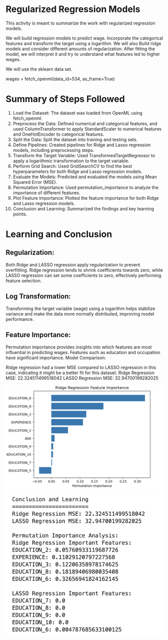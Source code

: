 # Regularized Regression Models

This activity is meant to summarize the work with regularized regression models. 

We will build regression models to predict wage. Incorporate the categorical features and transform the target using a logarithm.  We will also Build ridge models and consider different amounts of regularization. After fitting the model, we will interpret it and try to understand what features led to higher wages.

We will use the sklearn data set.

wages = fetch_openml(data_id=534, as_frame=True)

# Summary of Steps Followed

1. Load the Dataset: The dataset was loaded from OpenML using fetch_openml.
2. Preprocess the Data: Defined numerical and categorical features, and used ColumnTransformer to apply StandardScaler to numerical features and OneHotEncoder to categorical features.
3. Split the Data: Split the dataset into training and testing sets.
4. Define Pipelines: Created pipelines for Ridge and Lasso regression models, including preprocessing steps.
5. Transform the Target Variable: Used TransformedTargetRegressor to apply a logarithmic transformation to the target variable.
6. Perform Grid Search: Used GridSearchCV to find the best hyperparameters for both Ridge and Lasso regression models.
7. Evaluate the Models: Predicted and evaluated the models using Mean Squared Error (MSE).
8. Permutation Importance: Used permutation_importance to analyze the importance of different features.
9. Plot Feature Importance: Plotted the feature importance for both Ridge and Lasso regression models.
10. Conclusion and Learning: Summarized the findings and key learning points.

# Learning and Conclusion

## Regularization:

Both Ridge and LASSO regression apply regularization to prevent overfitting.
Ridge regression tends to shrink coefficients towards zero, while LASSO regression can set some coefficients to zero, effectively performing feature selection.

## Log Transformation:

Transforming the target variable (wage) using a logarithm helps stabilize variance and make the data more normally distributed, improving model performance.

## Feature Importance:

Permutation importance provides insights into which features are most influential in predicting wages.
Features such as education and occupation have significant importance.
Model Comparison:

Ridge regression had a lower MSE compared to LASSO regression in this case, indicating it might be a better fit for this dataset.
Ridge Regression MSE: 22.324511499518042
LASSO Regression MSE: 32.94700199282025

<img src="image/result1.png" alt="My Image" width="700"/>

<img src="image/result2.png" alt="My Image" width="700"/>
